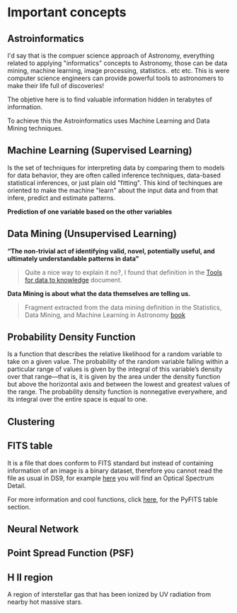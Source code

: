 Important concepts
=================

Astroinformatics
-----------------
I'd say that is the compuer science approach of Astronomy, everything related to applying "informatics" concepts to Astronomy, those can be data mining, machine learning, image processing, statistics.. etc etc.
This is were computer science engineers can provide powerful tools to astronomers to make their life full of discoveries!

The objetive here is to find valuable information hidden in terabytes of information.

To achieve this the Astroinformatics uses Machine Learning and Data Mining techniques.

Machine Learning (Supervised Learning)
-----------------
Is the set of techniques for interpreting data by comparing them to models for data behavior, they are often called inference techniques, data-based statistical inferences, or just plain old "fitting".
This kind of techinques are oriented to make the machine "learn" about the input data and from that infere, predict and estimate patterns. 

**Prediction of one variable based on the other variables**

Data Mining (Unsupervised Learning)
-----------------
**“The non-trivial act of identifying valid, novel, potentially useful, and ultimately understandable patterns in data”**

> Quite a nice way to explain it no?, I found that definition in the [Tools for data to knowledge](http://www.usvao.org/documents/ProjectPlans/ToolsforDatatoKnowledge/Tools%20for%20Data%20to%20Knowledge.pdf) document.

**Data Mining is about what the data themselves are telling us.**

> Fragment extracted from the data mining definition in the Statistics, Data Mining, and Machine Learning in Astronomy [book](http://press.princeton.edu/titles/10159.html) 

Probability Density Function
-------------------
Is a function that describes the relative likelihood for a random variable to take on a given value. The probability of the random variable falling within a particular range of values is given by the integral of this variable’s density over that range—that is, it is given by the area under the density function but above the horizontal axis and between the lowest and greatest values of the range. The probability density function is nonnegative everywhere, and its integral over the entire space is equal to one.

Clustering
-----------------

FITS table
-----------------
It is a file that does conform to FITS standard but instead of containing information of an image is a binary dataset, therefore you cannot read the file as usual in DS9, for example [here](http://dr10.sdss3.org/spectrumDetail?mjd=55359&fiber=408&plateid=4055) you will find an Optical Spectrum Detail.

For more information and cool functions, click [here](https://pythonhosted.org/pyfits/users_guide/users_table.html), for the PyFITS table section.

Neural Network
-----------------

Point Spread Function (PSF)
-----------------

H II region
-----------------
A region of interstellar gas that has been ionized by UV radiation from nearby hot massive stars.
